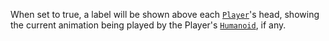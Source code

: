 When set to true, a label will be shown above each [`Player`](https://create.roblox.com/docs/reference/engine/classes/Player)'s head,
showing the current animation being played by the Player's
[`Humanoid`](https://create.roblox.com/docs/reference/engine/classes/Humanoid), if any.